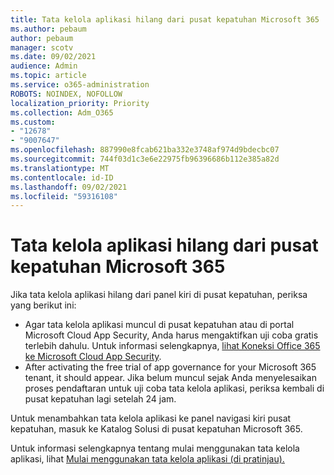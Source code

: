 ```yaml
---
title: Tata kelola aplikasi hilang dari pusat kepatuhan Microsoft 365
ms.author: pebaum
author: pebaum
manager: scotv
ms.date: 09/02/2021
audience: Admin
ms.topic: article
ms.service: o365-administration
ROBOTS: NOINDEX, NOFOLLOW
localization_priority: Priority
ms.collection: Adm_O365
ms.custom:
- "12678"
- "9007647"
ms.openlocfilehash: 887990e8fcab621ba332e3748af974d9bdecbc07
ms.sourcegitcommit: 744f03d1c3e6e22975fb96396686b112e385a82d
ms.translationtype: MT
ms.contentlocale: id-ID
ms.lasthandoff: 09/02/2021
ms.locfileid: "59316108"
---
```

# <a name="app-governance-missing-from-microsoft-365-compliance-center"></a>Tata kelola aplikasi hilang dari pusat kepatuhan Microsoft 365

Jika tata kelola aplikasi hilang dari panel kiri di pusat kepatuhan, periksa yang berikut ini:

- Agar tata kelola aplikasi muncul di pusat kepatuhan atau di portal Microsoft Cloud App Security, Anda harus mengaktifkan uji coba gratis terlebih dahulu. Untuk informasi selengkapnya, [lihat Koneksi Office 365 ke Microsoft Cloud App Security](https://docs.microsoft.com/cloud-app-security/connect-office-365-to-microsoft-cloud-app-security).
- After activating the free trial of app governance for your Microsoft 365 tenant, it should appear. Jika belum muncul sejak Anda menyelesaikan proses pendaftaran untuk uji coba tata kelola aplikasi, periksa kembali di pusat kepatuhan lagi setelah 24 jam.

Untuk menambahkan tata kelola aplikasi ke panel navigasi kiri pusat kepatuhan, masuk ke Katalog Solusi di pusat kepatuhan Microsoft 365.

Untuk informasi selengkapnya tentang mulai menggunakan tata kelola aplikasi, lihat [Mulai menggunakan tata kelola aplikasi (di pratinjau).](https://docs.microsoft.com/microsoft-365/compliance/app-governance-get-started)